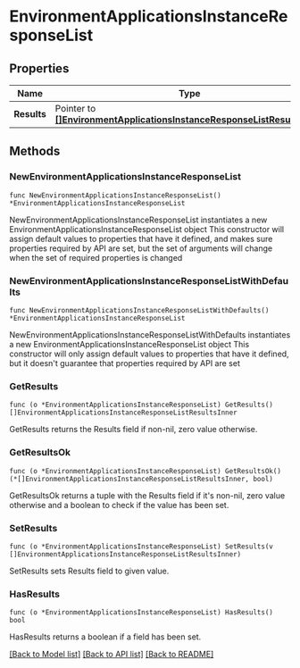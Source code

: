 # EnvironmentApplicationsInstanceResponseList

## Properties

Name | Type | Description | Notes
------------ | ------------- | ------------- | -------------
**Results** | Pointer to [**[]EnvironmentApplicationsInstanceResponseListResultsInner**](EnvironmentApplicationsInstanceResponseListResultsInner.md) |  | [optional] 

## Methods

### NewEnvironmentApplicationsInstanceResponseList

`func NewEnvironmentApplicationsInstanceResponseList() *EnvironmentApplicationsInstanceResponseList`

NewEnvironmentApplicationsInstanceResponseList instantiates a new EnvironmentApplicationsInstanceResponseList object
This constructor will assign default values to properties that have it defined,
and makes sure properties required by API are set, but the set of arguments
will change when the set of required properties is changed

### NewEnvironmentApplicationsInstanceResponseListWithDefaults

`func NewEnvironmentApplicationsInstanceResponseListWithDefaults() *EnvironmentApplicationsInstanceResponseList`

NewEnvironmentApplicationsInstanceResponseListWithDefaults instantiates a new EnvironmentApplicationsInstanceResponseList object
This constructor will only assign default values to properties that have it defined,
but it doesn't guarantee that properties required by API are set

### GetResults

`func (o *EnvironmentApplicationsInstanceResponseList) GetResults() []EnvironmentApplicationsInstanceResponseListResultsInner`

GetResults returns the Results field if non-nil, zero value otherwise.

### GetResultsOk

`func (o *EnvironmentApplicationsInstanceResponseList) GetResultsOk() (*[]EnvironmentApplicationsInstanceResponseListResultsInner, bool)`

GetResultsOk returns a tuple with the Results field if it's non-nil, zero value otherwise
and a boolean to check if the value has been set.

### SetResults

`func (o *EnvironmentApplicationsInstanceResponseList) SetResults(v []EnvironmentApplicationsInstanceResponseListResultsInner)`

SetResults sets Results field to given value.

### HasResults

`func (o *EnvironmentApplicationsInstanceResponseList) HasResults() bool`

HasResults returns a boolean if a field has been set.


[[Back to Model list]](../README.md#documentation-for-models) [[Back to API list]](../README.md#documentation-for-api-endpoints) [[Back to README]](../README.md)


